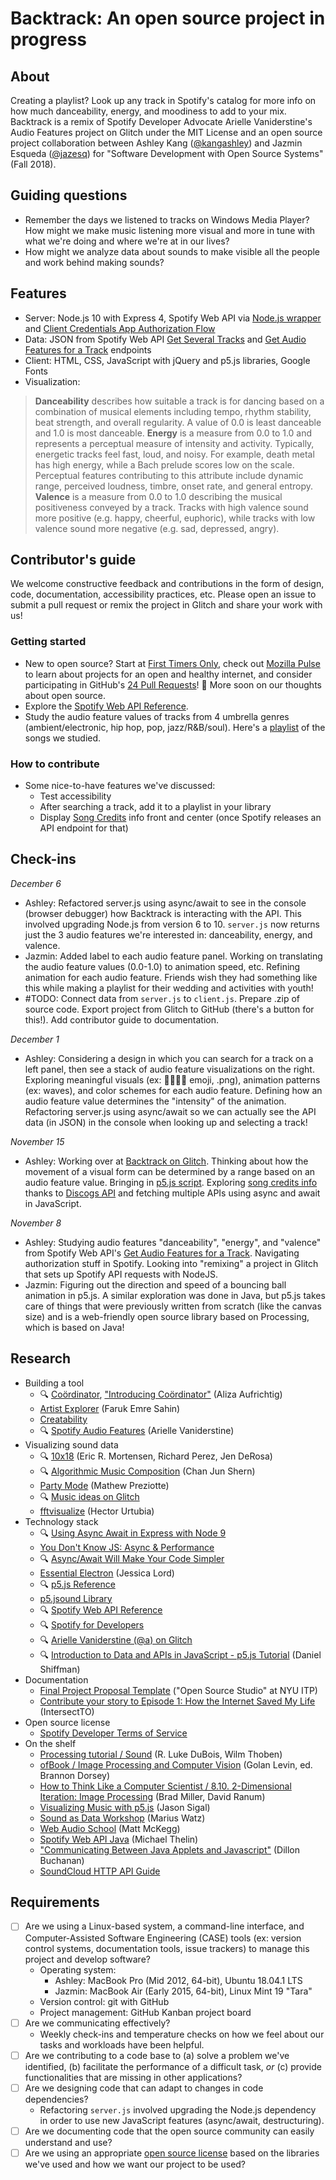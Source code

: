 # Backtrack: An open source project in progress

## About
Creating a playlist? Look up any track in Spotify's catalog for more info on how much danceability, energy, and moodiness to add to your mix. Backtrack is a remix of Spotify Developer Advocate Arielle Vaniderstine's Audio Features project on Glitch under the MIT License and an open source project collaboration between Ashley Kang ([@kangashley](https://github.com/kangashley)) and Jazmin Esqueda ([@jazesq](https://github.com/jazesq)) for "Software Development with Open Source Systems" (Fall 2018).

## Guiding questions
- Remember the days we listened to tracks on Windows Media Player? How might we make music listening more visual and more in tune with what we're doing and where we're at in our lives?
- How might we analyze data about sounds to make visible all the people and work behind making sounds?

## Features
- Server: Node.js 10 with Express 4, Spotify Web API via [Node.js wrapper](https://github.com/thelinmichael/spotify-web-api-node) and [Client Credentials App Authorization Flow](https://developer.spotify.com/documentation/general/guides/authorization-guide/#client-credentials-flow)
- Data: JSON from Spotify Web API [Get Several Tracks](https://developer.spotify.com/documentation/web-api/reference/tracks/get-several-tracks/) and [Get Audio Features for a Track](https://developer.spotify.com/documentation/web-api/reference/tracks/get-audio-features/) endpoints
- Client: HTML, CSS, JavaScript with jQuery and p5.js libraries, Google Fonts
- Visualization:
> **Danceability** describes how suitable a track is for dancing based on a combination of musical elements including tempo, rhythm stability, beat strength, and overall regularity. A value of 0.0 is least danceable and 
1.0 is most danceable. **Energy** is a measure from 0.0 to 1.0 and represents a perceptual measure of intensity and activity. Typically, energetic tracks feel fast, loud, and noisy. For example, death metal has high energy, while a Bach prelude scores low on the scale. Perceptual features contributing to this attribute include dynamic range, perceived loudness, timbre, onset 
rate, and general entropy. **Valence** is a measure from 0.0 to 1.0 describing the musical positiveness conveyed by a track. Tracks with high valence sound more positive (e.g. happy, cheerful, euphoric), while tracks with low valence sound more negative (e.g. sad, depressed, angry).

## Contributor's guide
We welcome constructive feedback and contributions in the form of design, code, documentation, accessibility practices, etc. Please open an issue to submit a pull request or remix the project in Glitch and share your work with us!

### Getting started
- New to open source? Start at [First Timers Only](https://www.firsttimersonly.com/), check out [Mozilla Pulse](https://www.mozillapulse.org/featured) to learn about projects for an open and healthy internet, and consider participating in GitHub's [24 Pull Requests](https://24pullrequests.com/)! 🎁 More soon on our thoughts about open source.
- Explore the [Spotify Web API Reference](https://developer.spotify.com/documentation/web-api/reference/).
- Study the audio feature values of tracks from 4 umbrella genres (ambient/electronic, hip hop, pop, jazz/R&B/soul). Here's a [playlist](https://open.spotify.com/playlist/5Cox7Zd2wTFFIOO1KOwpAW) of the songs we studied.

### How to contribute
- Some nice-to-have features we've discussed:
  - Test accessibility
  - After searching a track, add it to a playlist in your library
  - Display [Song Credits](https://www.theverge.com/2018/8/14/17689230/spotify-songwriter-producer-credits-display) info front and center (once Spotify releases an API endpoint for that)

## Check-ins
_December 6_
  - Ashley: Refactored server.js using async/await to see in the console (browser debugger) how Backtrack is interacting with the API. This involved upgrading Node.js from version 6 to 10. `server.js` now returns just the 3 audio features we're interested in: danceability, energy, and valence.
  - Jazmin: Added label to each audio feature panel. Working on translating the audio feature values (0.0-1.0) to animation speed, etc. Refining animation for each audio feature. Friends wish they had something like this while making a playlist for their wedding and activities with youth!
  - #TODO: Connect data from `server.js` to `client.js`. Prepare .zip of source code. Export project from Glitch to GitHub (there's a button for this!). Add contributor guide to documentation.

_December 1_
  - Ashley: Considering a design in which you can search for a track on a left panel, then see a stack of audio feature visualizations on the right. Exploring meaningful visuals (ex: 💃🏽🕺🏽 emoji, .png), animation patterns (ex: waves), and color schemes for each audio feature. Defining how an audio feature value determines the "intensity" of the animation. Refactoring server.js using async/await so we can actually see the API data (in JSON) in the console when looking up and selecting a track!

_November 15_
  - Ashley: Working over at [Backtrack on Glitch](https://backtrack.glitch.me/). Thinking about how the movement of a visual form can be determined by a range based on an audio feature value. Bringing in [p5.js script](https://p5js.org/download/). Exploring [song credits info](https://www.discogs.com/help/creditslist) thanks to [Discogs API](https://www.discogs.com/developers/#page:database,header:database-artist) and fetching multiple APIs using async and await in JavaScript.
  
_November 8_
  - Ashley: Studying audio features "danceability", "energy", and "valence" from Spotify Web API's [Get Audio Features for a Track](https://developer.spotify.com/documentation/web-api/reference/tracks/get-audio-features/). Navigating authorization stuff in Spotify. Looking into "remixing" a project in Glitch that sets up Spotify API requests with NodeJS.
  - Jazmin: Figuring out the direction and speed of a bouncing ball animation in p5.js. A similar exploration was done in Java, but p5.js takes care of things that were previously written from scratch (like the canvas size) and is a web-friendly open source library based on Processing, which is based on Java!

## Research
- Building a tool
  - 🔍 [Coördinator](https://spotify.github.io/coordinator/), ["Introducing Coördinator"](https://labs.spotify.com/2018/03/02/introducing-coordinator-a-new-open-source-project-made-at-spotify-to-inject-some-whimsy-into-data-visualizations/) (Aliza Aufrichtig)
  - [Artist Explorer](https://github.com/fsahin/artist-explorer) (Faruk Emre Sahin)
  - [Creatability](https://experiments.withgoogle.com/collection/creatability)
  - 🔍 [Spotify Audio Features](https://audio-features.glitch.me/) (Arielle Vaniderstine)
- Visualizing sound data
  - 🔍 [10x18](http://10x18.co/) (Eric R. Mortensen, Richard Perez, Jen DeRosa)
  - 🔍 [Algorithmic Music Composition](https://junshern.github.io/algorithmic-music-tutorial/) (Chan Jun Shern)
  - [Party Mode](https://preziotte.com/partymode/) (Mathew Preziotte)
  - 🔍 [Music ideas on Glitch](https://glitch.com/music)
  - [fftvisualize](https://glitch.com/~fftvisualize) (Hector Urtubia)
- Technology stack
  - 🔍 [Using Async Await in Express with Node 9](https://medium.com/@Abazhenov/using-async-await-in-express-with-node-8-b8af872c0016)
  - [You Don't Know JS: Async & Performance](https://github.com/getify/You-Dont-Know-JS/tree/master/async%20%26%20performance)
  - 🔍 [Async/Await Will Make Your Code Simpler](https://blog.patricktriest.com/what-is-async-await-why-should-you-care/)
  - [Essential Electron](http://jlord.us/essential-electron/) (Jessica Lord)
  - 🔍 [p5.js Reference](https://p5js.org/reference/)
  - [p5.jsound Library](https://p5js.org/reference/#/libraries/p5.sound)
  - 🔍 [Spotify Web API Reference](https://developer.spotify.com/documentation/web-api/reference/)
  - 🔍 [Spotify for Developers](https://developer.spotify.com/discover/)
  - 🔍 [Arielle Vaniderstine (@a) on Glitch](https://glitch.com/@a)
  - 🔍 [Introduction to Data and APIs in JavaScript - p5.js Tutorial](https://www.youtube.com/watch?v=rJaXOFfwGVw) (Daniel Shiffman)
- Documentation
  - [Final Project Proposal Template](https://github.com/Open-Source-Studio-at-ITP/Final-Projects/blob/source/proposal-template.md) ("Open Source Studio" at NYU ITP)
  - [Contribute your story to Episode 1: How the Internet Saved My Life](https://intersectto.gitbook.io/community/our-digital-selves/episode-1-how-the-internet-saved-my-life) (IntersectTO)
- Open source license
  - [Spotify Developer Terms of Service](https://developer.spotify.com/terms/)
- On the shelf
  - [Processing tutorial / Sound](https://processing.org/tutorials/sound/) (R. Luke DuBois, Wilm Thoben)
  - [ofBook / Image Processing and Computer Vision](https://openframeworks.cc/ofBook/chapters/image_processing_computer_vision.html) (Golan Levin, ed. Brannon Dorsey)
  - [How to Think Like a Computer Scientist / 8.10. 2-Dimensional Iteration: Image Processing](http://interactivepython.org/courselib/static/thinkcspy/MoreAboutIteration/2DimensionalIterationImageProcessing.html) (Brad Miller, David Ranum)
  - [Visualizing Music with p5.js](https://therewasaguy.github.io/p5-music-viz/) (Jason Sigal)
  - [Sound as Data Workshop](https://github.com/mariuswatz/ITP2013Parametric/tree/master/ITP-workshops/20131111-ITP-Sound-As-Data) (Marius Watz)
  - [Web Audio School](http://mmckegg.github.io/web-audio-school/) (Matt McKegg)
  - [Spotify Web API Java](https://github.com/thelinmichael/spotify-web-api-java) (Michael Thelin)
  - ["Communicating Between Java Applets and Javascript"](http://dillonbuchanan.com/programming/communicating-between-java-applets-and-javascript/) (Dillon Buchanan)
  - [SoundCloud HTTP API Guide](https://developers.soundcloud.com/docs/api/guide)
  
## Requirements

- [ ] Are we using a Linux-based system, a command-line interface, and Computer-Assisted Software Engineering (CASE) tools (ex: version control systems, documentation tools, issue trackers) to manage this project and develop software?
  - Operating system:
    - Ashley: MacBook Pro (Mid 2012, 64-bit), Ubuntu 18.04.1 LTS
    - Jazmin: MacBook Air (Early 2015, 64-bit), Linux Mint 19 "Tara"
  - Version control: git with GitHub
  - Project management: GitHub Kanban project board
- [ ] Are we communicating effectively?
  - Weekly check-ins and temperature checks on how we feel about our tasks and workloads have been helpful.
- [ ] Are we contributing to a code base to (a) solve a problem we've identified, (b) facilitate the performance of a difficult task, _or_ (c) provide functionalities that are missing in other applications?
- [ ] Are we designing code that can adapt to changes in code dependencies?
  - Refactoring `server.js` involved upgrading the Node.js dependency in order to use new JavaScript features (async/await, destructuring).
- [ ] Are we documenting code that the open source community can easily understand and use?
- [ ] Are we using an appropriate [open source license](https://choosealicense.com/licenses/) based on the libraries we've used and how we want our project to be used?
